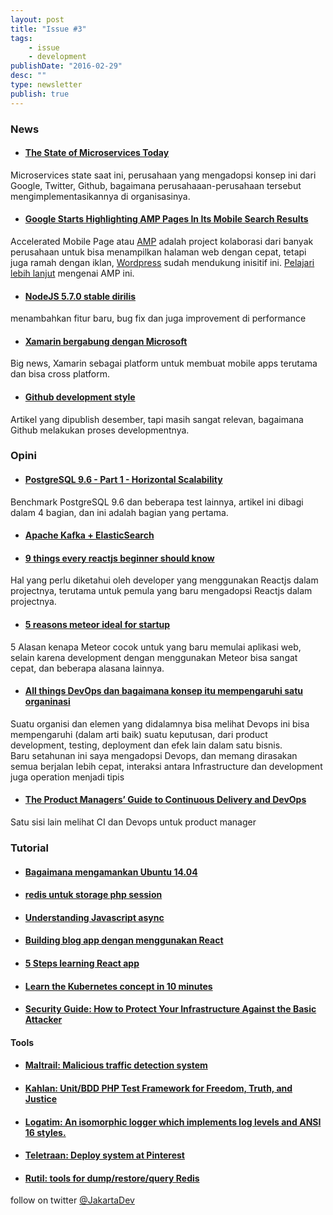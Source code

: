```yaml
---
layout: post
title: "Issue #3"
tags:
    - issue
    - development
publishDate: "2016-02-29"
desc: ""
type: newsletter
publish: true
---
```


### News
- #### [The State of Microservices Today](http://blog.codeship.com/the-state-of-microservices-today/)
Microservices state saat ini, perusahaan yang mengadopsi konsep ini dari Google, Twitter, Github, bagaimana perusahaaan-perusahaan tersebut mengimplementasikannya di organisasinya.
- #### [Google Starts Highlighting AMP Pages In Its Mobile Search Results](http://techcrunch.com/2016/02/24/google-now-highlights-amp-pages-in-its-mobile-search-results/)
Accelerated Mobile Page atau [AMP](https://www.ampproject.org/) adalah project kolaborasi dari banyak perusahaan untuk bisa menampilkan halaman web dengan cepat, tetapi juga ramah dengan iklan, [Wordpress](http://techcrunch.com/2016/02/24/wordpress-sites-now-support-googles-amp-to-make-mobile-pages-load-much-faster/) sudah mendukung inisitif ini. [Pelajari lebih lanjut](https://www.ampproject.org/docs/get_started/about-amp.html) mengenai AMP ini.
- #### [NodeJS 5.7.0 stable dirilis](https://github.com/nodejs/node/blob/v5.7.0/CHANGELOG.md)
menambahkan fitur baru, bug fix dan juga improvement di performance
- #### [Xamarin bergabung dengan Microsoft](http://weblogs.asp.net/scottgu/welcoming-the-xamarin-team-to-microsoft)
Big news, Xamarin sebagai platform untuk membuat mobile apps terutama dan bisa cross platform.
- #### [Github development style](http://githubengineering.com/move-fast/)
Artikel yang dipublish desember, tapi masih sangat relevan, bagaimana Github melakukan proses developmentnya.

### Opini      
- #### [PostgreSQL 9.6 - Part 1 - Horizontal Scalability](http://thombrown.blogspot.co.id/2016/02/postgresql-96-part-1-horizontal-scalability.html)
Benchmark PostgreSQL 9.6 dan beberapa test lainnya, artikel ini dibagi dalam 4 bagian, dan ini adalah bagian yang pertama.

- #### [Apache Kafka + ElasticSearch](https://qbox.io/blog/kafka-and-elasticsearch-a-perfect-match-1)
- #### [9 things every reactjs beginner should know](https://camjackson.net/post/9-things-every-reactjs-beginner-should-know)
Hal yang perlu diketahui oleh developer yang menggunakan Reactjs dalam projectnya, terutama untuk pemula yang baru mengadopsi Reactjs dalam projectnya.
- #### [5 reasons meteor ideal for startup](http://www.sitepoint.com/5-reasons-meteor-ideal-startups/)
5 Alasan kenapa Meteor cocok untuk yang baru memulai aplikasi web, selain karena development dengan menggunakan Meteor bisa sangat cepat, dan beberapa alasana lainnya.
- #### [All things DevOps dan bagaimana konsep itu mempengaruhi satu organinasi](http://www.ypobo.com/blog/beyond-devops-stakeholder-alignment)
Suatu organisi dan elemen yang didalamnya bisa melihat Devops ini bisa mempengaruhi (dalam arti baik) suatu keputusan, dari product development, testing, deployment dan efek lain dalam satu bisnis.   
Baru setahunan ini saya mengadopsi Devops, dan memang dirasakan semua berjalan lebih cepat, interaksi antara Infrastructure dan development juga operation menjadi tipis
- #### [The Product Managers’ Guide to Continuous Delivery and DevOps](http://www.mindtheproduct.com/2016/02/what-the-hell-are-ci-cd-and-devops-a-cheatsheet-for-the-rest-of-us/)
Satu sisi lain melihat CI dan Devops untuk product manager


### Tutorial
- #### [Bagaimana mengamankan Ubuntu 14.04](https://www.digitalocean.com/community/tutorials/how-to-secure-nginx-on-ubuntu-14-04)    
- #### [redis untuk storage php session](http://slaptijack.com/system-administration/using-redis-for-php-session-storage.html)   
- #### [Understanding Javascript async](https://ponyfoo.com/articles/understanding-javascript-async-await)   
- #### [Building blog app dengan menggunakan React](http://www.sitepoint.com/building-a-react-universal-blog-app-a-step-by-step-guide/)   
- #### [5 Steps learning React app](http://developer.telerik.com/featured/5-steps-for-learning-react-application-development/)   
- #### [Learn the Kubernetes concept in 10 minutes](http://omerio.com/2015/12/18/learn-the-kubernetes-key-concepts-in-10-minutes/)   
- #### [Security Guide: How to Protect Your Infrastructure Against the Basic Attacker](http://blog.mailgun.com/security-guide-basic-infrastructure-security/)   

#### Tools
- #### [Maltrail: Malicious traffic detection system](https://github.com/stamparm/maltrail)   
- #### [Kahlan: Unit/BDD PHP Test Framework for Freedom, Truth, and Justice](https://github.com/crysalead/kahlan)
- #### [Logatim: An isomorphic logger which implements log levels and ANSI 16 styles.](https://edravis.github.io/logatim/)   
- #### [Teletraan: Deploy system at Pinterest](https://github.com/pinterest/teletraan)
- #### [Rutil: tools for dump/restore/query Redis](https://github.com/pampa/rutil)

follow on twitter [@JakartaDev](https://twitter.com/Jakartadev)
